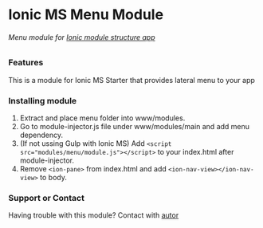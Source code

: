 # Ionic MS Menu Module
###### Menu module for [Ionic module structure app](https://github.com/DabitNG/ionic-ms-starter)

### Features
This is a module for Ionic MS Starter that provides lateral menu to your app

### Installing module
1. Extract and place menu folder into www/modules.
2. Go to module-injector.js file under www/modules/main and add menu dependency.
3. (If not ussing Gulp with Ionic MS) Add `<script src="modules/menu/module.js"></script>` to your index.html after module-injector.
4. Remove `<ion-pane>` from index.html and add `<ion-nav-view></ion-nav-view>` to body.

### Support or Contact
Having trouble with this module? Contact with [autor](https://github.com/DabitNG)



